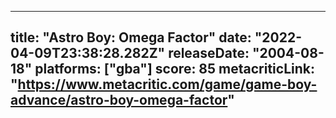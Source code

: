 
---
title: "Astro Boy: Omega Factor"
date: "2022-04-09T23:38:28.282Z"
releaseDate: "2004-08-18"
platforms: ["gba"]
score: 85
metacriticLink: "https://www.metacritic.com/game/game-boy-advance/astro-boy-omega-factor"
---
